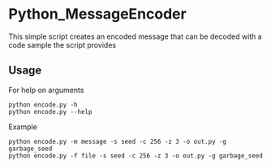 # Python_MessageEncoder
This simple script creates an encoded message that can be decoded with a code sample the script provides
## Usage
For help on arguments
```
python encode.py -h
python encode.py --help
```
Example
```
python encode.py -m message -s seed -c 256 -z 3 -o out.py -g garbage_seed
python encode.py -f file -s seed -c 256 -z 3 -o out.py -g garbage_seed
```
